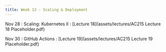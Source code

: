 ```yaml
---
title: Week 13 - Scaling & Deployment
---
```



Nov 28
: Scaling: Kubernetes II
  : [Lecture 18](assets/lectures/AC215 Lecture 18 Placeholder.pdf)

Nov 30
: GitHub Actions
  : [Lecture 19](assets/lectures/AC215 Lecture 19 Placeholder.pdf)

  

  